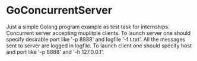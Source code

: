 # GoConcurrentServer
Just a simple Golang program example as test task for internships. Concurrent server accepting muplitple clients.
To launch server one should specify desirable port like '-p 8888' and logfile '-f t.txt'.
All the messages sent to server are logged in logfile.
To launch client one should specify host and port like '-p 8888' and '-h 127.0.0.1'.
